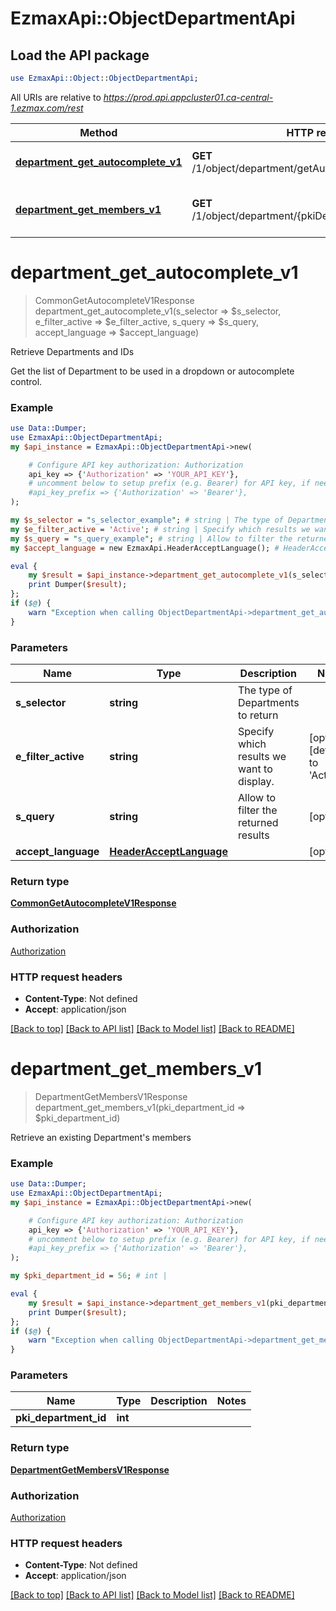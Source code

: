 # EzmaxApi::ObjectDepartmentApi

## Load the API package
```perl
use EzmaxApi::Object::ObjectDepartmentApi;
```

All URIs are relative to *https://prod.api.appcluster01.ca-central-1.ezmax.com/rest*

Method | HTTP request | Description
------------- | ------------- | -------------
[**department_get_autocomplete_v1**](ObjectDepartmentApi.md#department_get_autocomplete_v1) | **GET** /1/object/department/getAutocomplete/{sSelector} | Retrieve Departments and IDs
[**department_get_members_v1**](ObjectDepartmentApi.md#department_get_members_v1) | **GET** /1/object/department/{pkiDepartmentID}/getMembers | Retrieve an existing Department&#39;s members


# **department_get_autocomplete_v1**
> CommonGetAutocompleteV1Response department_get_autocomplete_v1(s_selector => $s_selector, e_filter_active => $e_filter_active, s_query => $s_query, accept_language => $accept_language)

Retrieve Departments and IDs

Get the list of Department to be used in a dropdown or autocomplete control.

### Example
```perl
use Data::Dumper;
use EzmaxApi::ObjectDepartmentApi;
my $api_instance = EzmaxApi::ObjectDepartmentApi->new(

    # Configure API key authorization: Authorization
    api_key => {'Authorization' => 'YOUR_API_KEY'},
    # uncomment below to setup prefix (e.g. Bearer) for API key, if needed
    #api_key_prefix => {'Authorization' => 'Bearer'},
);

my $s_selector = "s_selector_example"; # string | The type of Departments to return
my $e_filter_active = 'Active'; # string | Specify which results we want to display.
my $s_query = "s_query_example"; # string | Allow to filter the returned results
my $accept_language = new EzmaxApi.HeaderAcceptLanguage(); # HeaderAcceptLanguage | 

eval {
    my $result = $api_instance->department_get_autocomplete_v1(s_selector => $s_selector, e_filter_active => $e_filter_active, s_query => $s_query, accept_language => $accept_language);
    print Dumper($result);
};
if ($@) {
    warn "Exception when calling ObjectDepartmentApi->department_get_autocomplete_v1: $@\n";
}
```

### Parameters

Name | Type | Description  | Notes
------------- | ------------- | ------------- | -------------
 **s_selector** | **string**| The type of Departments to return | 
 **e_filter_active** | **string**| Specify which results we want to display. | [optional] [default to &#39;Active&#39;]
 **s_query** | **string**| Allow to filter the returned results | [optional] 
 **accept_language** | [**HeaderAcceptLanguage**](.md)|  | [optional] 

### Return type

[**CommonGetAutocompleteV1Response**](CommonGetAutocompleteV1Response.md)

### Authorization

[Authorization](../README.md#Authorization)

### HTTP request headers

 - **Content-Type**: Not defined
 - **Accept**: application/json

[[Back to top]](#) [[Back to API list]](../README.md#documentation-for-api-endpoints) [[Back to Model list]](../README.md#documentation-for-models) [[Back to README]](../README.md)

# **department_get_members_v1**
> DepartmentGetMembersV1Response department_get_members_v1(pki_department_id => $pki_department_id)

Retrieve an existing Department's members



### Example
```perl
use Data::Dumper;
use EzmaxApi::ObjectDepartmentApi;
my $api_instance = EzmaxApi::ObjectDepartmentApi->new(

    # Configure API key authorization: Authorization
    api_key => {'Authorization' => 'YOUR_API_KEY'},
    # uncomment below to setup prefix (e.g. Bearer) for API key, if needed
    #api_key_prefix => {'Authorization' => 'Bearer'},
);

my $pki_department_id = 56; # int | 

eval {
    my $result = $api_instance->department_get_members_v1(pki_department_id => $pki_department_id);
    print Dumper($result);
};
if ($@) {
    warn "Exception when calling ObjectDepartmentApi->department_get_members_v1: $@\n";
}
```

### Parameters

Name | Type | Description  | Notes
------------- | ------------- | ------------- | -------------
 **pki_department_id** | **int**|  | 

### Return type

[**DepartmentGetMembersV1Response**](DepartmentGetMembersV1Response.md)

### Authorization

[Authorization](../README.md#Authorization)

### HTTP request headers

 - **Content-Type**: Not defined
 - **Accept**: application/json

[[Back to top]](#) [[Back to API list]](../README.md#documentation-for-api-endpoints) [[Back to Model list]](../README.md#documentation-for-models) [[Back to README]](../README.md)

